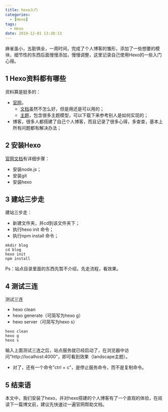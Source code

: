 ```yaml
---
title: hexo入门
categories:
  - [Hexo]
tags:
  - Hexo
date: 2019-12-01 13:38:13
---
```


麻雀虽小，五脏俱全，一周时间，完成了个人博客的雏形，添加了一些想要的模块，细节性的东西后面慢慢添加，慢慢调整，这里记录自己使用Hexo的一些入门心得。

<!-- more -->

## 1 Hexo资料都有哪些
资料算是挺多的：
- [官网](https://hexo.io/)，
    - [文档](https://hexo.io/zh-cn/docs/index.html)虽然不怎么好，但是用还是可以用的；
    - [主题](https://hexo.io/themes/)，包含很多主题模型，可以下载下来参考别人是如何实现的；
- 博客，很多人都搭建了自己个人博客，而且记录了很多心得，多查查，基本上所有问题都有解决办法；

## 2 安装Hexo
[官网文档](https://hexo.io/zh-cn/docs/index.html)有详细步骤：
- 安装node.js；
- 安装git
- 安装hexo

## 3 建站三步走
建站三步走：
- 新建文件夹，并cd到该文件夹下；
- 执行hexo init 命令；
- 执行npm install 命令；
```
mkdir blog
cd blog
hexo init
npm install
```
Ps：站点目录里面的东西先暂不介绍，先走流程，看效果。

## 4 测试三连
测试三连
- hexo clean
- hexo generate（可简写为hexo g）
- hexo server（可简写为hexo s）

```
hexo clean
hexo g
hexo s
```
输入上面测试三连之后，站点服务就已经启动了，在浏览器中访问"http://localhost:4000"，即可看到效果（landscape主题）。
- 对了，还有一个命令"ctrl + c"，是停止服务命令，而不是复制命令。

## 5 结束语
本文中，我们安装了hexo，并对hexo搭建的个人博客有了一个直观的体验，在阅读下一篇博文前，建议先快速过一遍官网帮助文档。
